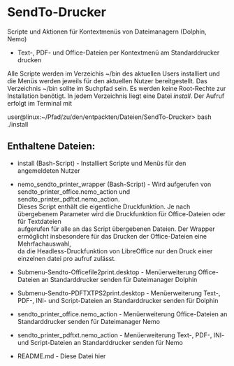 # SendTo-Drucker
Scripte und Aktionen für Kontextmenüs von Dateimanagern (Dolphin, Nemo)

- Text-, PDF- und Office-Dateien per Kontextmenü am Standarddrucker drucken

Alle Scripte werden im Verzeichis ~/bin des aktuellen Users installiert und die
Menüs werden jeweils für den aktuellen Nutzer bereitgestellt.
Das Verzeichnis ~/bin sollte im Suchpfad sein. Es werden keine Root-Rechte
zur Installation benötigt. In jedem Verzeichnis liegt eine Datei _install_.
Der Aufruf erfolgt im Terminal mit

user@linux:~/Pfad/zu/den/entpackten/Dateien/SendTo-Drucker> bash ./install

## Enthaltene Dateien:

* install (Bash-Script) - Installiert Scripte und Menüs für den angemeldeten Nutzer

* nemo_sendto_printer_wrapper (Bash-Script) - Wird aufgerufen von sendto_printer_office.nemo_action und sendto_printer_pdftxt.nemo_action.</br>
Dieses Script enthält die eigentliche Druckfunktion. Je nach übergebenem Parameter wird die Druckfunktion für Office-Dateien oder für Textdateien</br>
aufgerufen für alle an das Script übergebenen Dateien. Der Wrapper ermöglicht insbesondere für das Drucken der Office-Dateien eine Mehrfachauswahl,</br>
da die Headless-Druckfunktion von LibreOffice nur den Druck einer einzelnen datei pro aufruf zulässt. 

* Submenu-Sendto-Officefile2print.desktop - Menüerweiterung Office-Dateien an Standarddrucker senden für Dateimanager Dolphin

* Submenu-Sendto-PDFTXTPS2print.desktop - Menüerweiterung Text-, PDF-, INI- und Script-Dateien an Standarddrucker senden für Dolphin

* sendto_printer_office.nemo_action - Menüerweiterung Office-Dateien an Standarddrucker senden für Dateimanager Nemo

* sendto_printer_pdftxt.nemo_action - Menüerweiterung Text-, PDF-, INI- und Script-Dateien an Standarddrucker senden für Nemo

* README.md - Diese Datei hier
